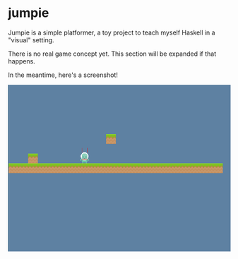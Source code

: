 jumpie
======

Jumpie is a simple platformer, a toy project to teach myself Haskell in a "visual" setting.

There is no real game concept yet. This section will be expanded if that happens.

In the meantime, here's a screenshot!

![Screenshot](https://raw.githubusercontent.com/pmiddend/jumpie/master/doc/screenie0_0_1_0.png)
